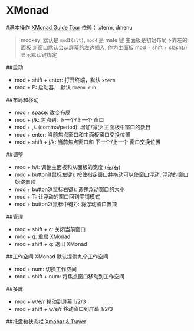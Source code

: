 XMonad
==============
#基本操作
[XMonad Guide Tour](http://xmonad.org/tour.html)
依赖： xterm, dmenu

> modkey: 默认是 `mod1(alt)`, `mod4` 是 mate 键
> 主面板是初始布局下靠左的面板
> 新窗口默认会从屏幕的左边插入, 作为主面板
> mod + shift + slash(/) 显示默认键绑定

##启动
* mod + shift + enter: 打开终端，默认 `xterm`
* mod + P:  启动器， 默认 `dmenu_run`

##布局和移动
* mod + space: 改变布局
* mod + j/k: 焦点到: 下一个/上一个 窗口
* mod + ,/. (comma/period): 增加/减少 主面板中窗口的数目
* mod + enter: 当前焦点窗口和主面板窗口交换位置
* mod + shift + j/k: 当前焦点窗口和 下一个/上一个 窗口交换位置

##调整
* mod + h/l: 调整主面板和从面板的宽度 (左/右)
* mod + button1(鼠标左键): 按住指定窗口并拖动可以使窗口浮动, 浮动的窗口始终置顶
* mod + button3(鼠标右键): 调整浮动窗口的大小
* mod + T: 让浮动的窗口回到平铺模式
* mod + button2(鼠标中键?): 将浮动窗口置顶

##管理
* mod + shift + c: 关闭当前窗口
* mod + q: 重启 XMonad
* mod + shift + q: 退出 XMonad
 
##工作空间
XMonad 默认提供九个工作空间
* mod + num: 切换工作空间 
* mod + shift + num: 将焦点窗口移动到工作空间

##多屏
* mod + w/e/r 移动到屏幕 1/2/3
* mod + shift + w/e/r 移动窗口到屏幕 1/2/3

##托盘和状态栏
[Xmobar & Trayer](https://wiki.haskell.org/Xmonad/Config_archive/John_Goerzen%27s_Configuration)

